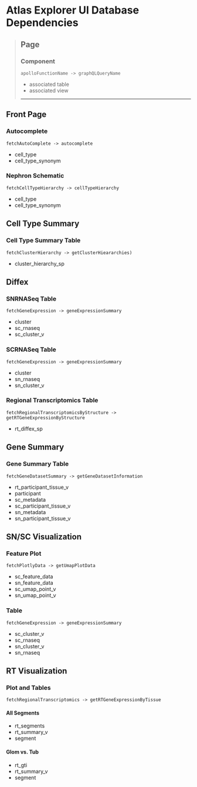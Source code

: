 # Atlas Explorer UI Database Dependencies

> ## Page
> ### Component 
>  `apolloFunctionName -> graphQLQueryName`
>  - associated table
>  - associated view
> ---

## Front Page
### Autocomplete 
`fetchAutoComplete -> autocomplete` 
 - cell_type
 - cell_type_synonym
 
### Nephron Schematic 
`fetchCellTypeHierarchy -> cellTypeHierarchy` 
 - cell_type
 - cell_type_synonym
 
## Cell Type Summary 
### Cell Type Summary Table 
`fetchClusterHierarchy -> getClusterHieararchies)` 
 - cluster_hierarchy_sp
 
## Diffex
### SNRNASeq Table 
`fetchGeneExpression -> geneExpressionSummary` 
 - cluster
 - sc_rnaseq
 - sc_cluster_v

### SCRNASeq Table 
`fetchGeneExpression -> geneExpressionSummary`
 - cluster
 - sn_rnaseq
 - sn_cluster_v
 
### Regional Transcriptomics Table 
`fetchRegionalTranscriptomicsByStructure -> getRTGeneExpressionByStructure` 
 - rt_diffex_sp
 
## Gene Summary
### Gene Summary Table 
`fetchGeneDatasetSummary -> getGeneDatasetInformation`
 - rt_participant_tissue_v
 - participant
 - sc_metadata
 - sc_participant_tissue_v
 - sn_metadata
 - sn_participant_tissue_v
 
## SN/SC Visualization
### Feature Plot 
`fetchPlotlyData -> getUmapPlotData`
 - sc_feature_data
 - sn_feature_data
 - sc_umap_point_v
 - sn_umap_point_v
 
### Table 
`fetchGeneExpression -> geneExpressionSummary`
 - sc_cluster_v
 - sc_rnaseq
 - sn_cluster_v
 - sn_rnaseq
 
## RT Visualization
### Plot and Tables 
`fetchRegionalTranscriptomics -> getRTGeneExpressionByTissue`
#### All Segments
 - rt_segments
 - rt_summary_v
 - segment
 
#### Glom vs. Tub
 - rt_gti
 - rt_summary_v
 - segment
